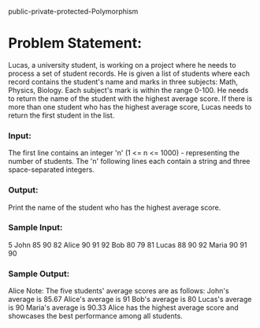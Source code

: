 public-private-protected-Polymorphism

# Problem Statement:

Lucas, a university student, is working on a project where he needs to process a set of student records. He is given a list of students where each record contains the student's name and marks in three subjects: Math, Physics, Biology. Each subject's mark is within the range 0-100. He needs to return the name of the student with the highest average score.
If there is more than one student who has the highest average score, Lucas needs to return the first student in the list.

### Input:

The first line contains an integer 'n' (1 <= n <= 1000) - representing the number of students.
The 'n' following lines each contain a string and three space-separated integers.

### Output:

Print the name of the student who has the highest average score.

### Sample Input:

5
John 85 90 82
Alice 90 91 92
Bob 80 79 81
Lucas 88 90 92
Maria 90 91 90

### Sample Output:

Alice
Note: The five students' average scores are as follows:
John's average is 85.67
Alice's average is 91
Bob's average is 80
Lucas's average is 90
Maria's average is 90.33
Alice has the highest average score and showcases the best performance among all students.

